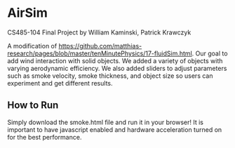 # AirSim
CS485-104 Final Project by William Kaminski, Patrick Krawczyk

A modification of https://github.com/matthias-research/pages/blob/master/tenMinutePhysics/17-fluidSim.html.
Our goal to add wind interaction with solid objects. We added a variety of objects with varying aerodynamic efficiency. We also added sliders to adjust parameters such as smoke velocity, smoke thickness, and object size so users can experiment and get different results.

## How to Run

Simply download the smoke.html file and run it in your browser! It is important to have javascript enabled and hardware acceleration turned on for the best performance.
